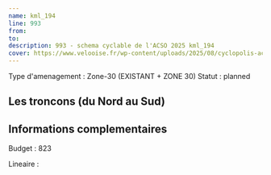 ```yaml
---
name: kml_194 
line: 993
from: 
to:  
description: 993 - schema cyclable de l'ACSO 2025 kml_194 
cover: https://www.velooise.fr/wp-content/uploads/2025/08/cyclopolis-acso-993.jpg
---
```

Type d'amenagement : Zone-30 (EXISTANT + ZONE 30)
Statut : planned
## Les troncons (du Nord au Sud)

## Informations complementaires

Budget  : 823 

Lineaire :

